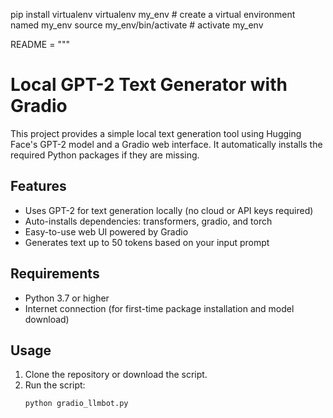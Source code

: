 pip install virtualenv 
virtualenv my_env # create a virtual environment named my_env
source my_env/bin/activate # activate my_env


README = """
# Local GPT-2 Text Generator with Gradio

This project provides a simple local text generation tool using Hugging Face's GPT-2 model and a Gradio web interface. It automatically installs the required Python packages if they are missing.

## Features

- Uses GPT-2 for text generation locally (no cloud or API keys required)
- Auto-installs dependencies: transformers, gradio, and torch
- Easy-to-use web UI powered by Gradio
- Generates text up to 50 tokens based on your input prompt

## Requirements

- Python 3.7 or higher
- Internet connection (for first-time package installation and model download)

## Usage

1. Clone the repository or download the script.
2. Run the script:
   ```bash
   python gradio_llmbot.py
